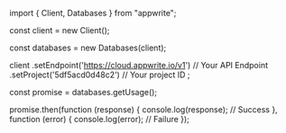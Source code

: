 import { Client, Databases } from "appwrite";

const client = new Client();

const databases = new Databases(client);

client
    .setEndpoint('https://cloud.appwrite.io/v1') // Your API Endpoint
    .setProject('5df5acd0d48c2') // Your project ID
;

const promise = databases.getUsage();

promise.then(function (response) {
    console.log(response); // Success
}, function (error) {
    console.log(error); // Failure
});